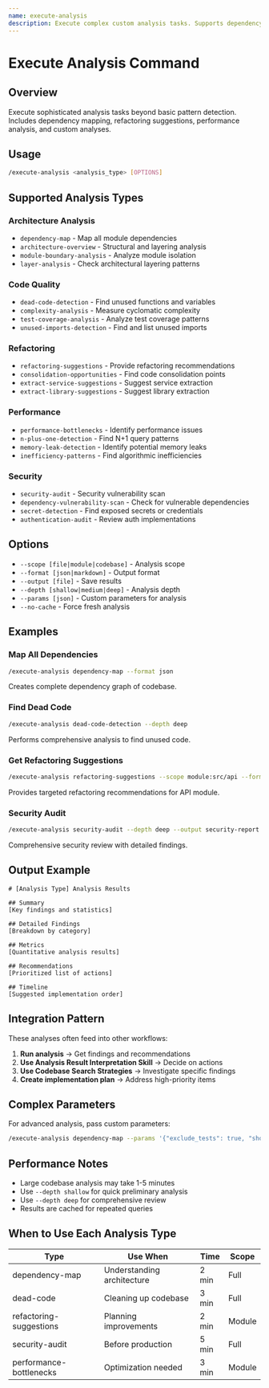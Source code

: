 ```yaml
---
name: execute-analysis
description: Execute complex custom analysis tasks. Supports dependency mapping, architecture visualization, refactoring suggestions, dead code detection, and other advanced analysis. Requires specifying analysis type and optional parameters.
---
```


# Execute Analysis Command

## Overview

Execute sophisticated analysis tasks beyond basic pattern detection. Includes dependency mapping, refactoring suggestions, performance analysis, and custom analyses.

## Usage

```bash
/execute-analysis <analysis_type> [OPTIONS]
```

## Supported Analysis Types

### Architecture Analysis
- `dependency-map` - Map all module dependencies
- `architecture-overview` - Structural and layering analysis
- `module-boundary-analysis` - Analyze module isolation
- `layer-analysis` - Check architectural layering patterns

### Code Quality
- `dead-code-detection` - Find unused functions and variables
- `complexity-analysis` - Measure cyclomatic complexity
- `test-coverage-analysis` - Analyze test coverage patterns
- `unused-imports-detection` - Find and list unused imports

### Refactoring
- `refactoring-suggestions` - Provide refactoring recommendations
- `consolidation-opportunities` - Find code consolidation points
- `extract-service-suggestions` - Suggest service extraction
- `extract-library-suggestions` - Suggest library extraction

### Performance
- `performance-bottlenecks` - Identify performance issues
- `n-plus-one-detection` - Find N+1 query patterns
- `memory-leak-detection` - Identify potential memory leaks
- `inefficiency-patterns` - Find algorithmic inefficiencies

### Security
- `security-audit` - Security vulnerability scan
- `dependency-vulnerability-scan` - Check for vulnerable dependencies
- `secret-detection` - Find exposed secrets or credentials
- `authentication-audit` - Review auth implementations

## Options

- `--scope [file|module|codebase]` - Analysis scope
- `--format [json|markdown]` - Output format
- `--output [file]` - Save results
- `--depth [shallow|medium|deep]` - Analysis depth
- `--params [json]` - Custom parameters for analysis
- `--no-cache` - Force fresh analysis

## Examples

### Map All Dependencies
```bash
/execute-analysis dependency-map --format json
```
Creates complete dependency graph of codebase.

### Find Dead Code
```bash
/execute-analysis dead-code-detection --depth deep
```
Performs comprehensive analysis to find unused code.

### Get Refactoring Suggestions
```bash
/execute-analysis refactoring-suggestions --scope module:src/api --format markdown
```
Provides targeted refactoring recommendations for API module.

### Security Audit
```bash
/execute-analysis security-audit --depth deep --output security-report.json
```
Comprehensive security review with detailed findings.

## Output Example

```
# [Analysis Type] Analysis Results

## Summary
[Key findings and statistics]

## Detailed Findings
[Breakdown by category]

## Metrics
[Quantitative analysis results]

## Recommendations
[Prioritized list of actions]

## Timeline
[Suggested implementation order]
```

## Integration Pattern

These analyses often feed into other workflows:

1. **Run analysis** → Get findings and recommendations
2. **Use Analysis Result Interpretation Skill** → Decide on actions
3. **Use Codebase Search Strategies** → Investigate specific findings
4. **Create implementation plan** → Address high-priority items

## Complex Parameters

For advanced analysis, pass custom parameters:

```bash
/execute-analysis dependency-map --params '{"exclude_tests": true, "show_external": false}'
```

## Performance Notes

- Large codebase analysis may take 1-5 minutes
- Use `--depth shallow` for quick preliminary analysis
- Use `--depth deep` for comprehensive review
- Results are cached for repeated queries

## When to Use Each Analysis Type

| Type | Use When | Time | Scope |
|------|----------|------|-------|
| dependency-map | Understanding architecture | 2 min | Full |
| dead-code | Cleaning up codebase | 3 min | Full |
| refactoring-suggestions | Planning improvements | 2 min | Module |
| security-audit | Before production | 5 min | Full |
| performance-bottlenecks | Optimization needed | 3 min | Module |
